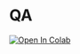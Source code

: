 # QA
<a href="https://colab.research.google.com/github/soumyadip1997/QA/blob/main/QA2.ipynb">
  <img src="https://colab.research.google.com/assets/colab-badge.svg" alt="Open In Colab"/>
</a>
